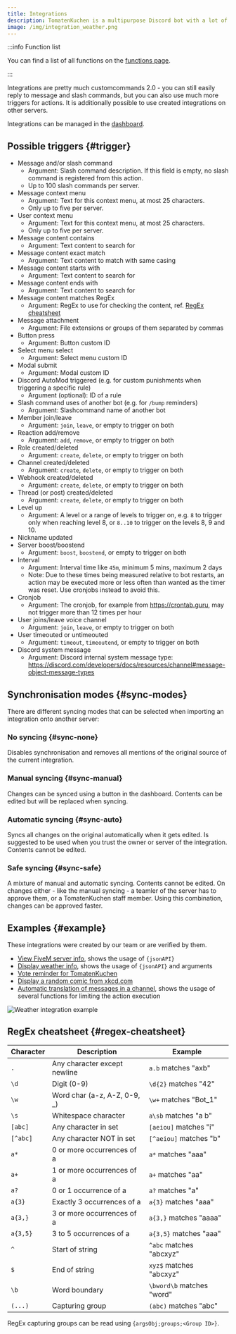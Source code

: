 ```yaml
---
title: Integrations
description: TomatenKuchen is a multipurpose Discord bot with a lot of features. This page explains the basic setup of integrations, the better version of customcommands.
image: /img/integration_weather.png
---
```


:::info Function list

You can find a list of all functions on the [functions page](/category/action-functions).

:::

Integrations are pretty much customcommands 2.0 - you can still easily reply to message and slash commands, but you can also use much more triggers for actions.
It is additionally possible to use created integrations on other servers.

Integrations can be managed in the [dashboard](https://tomatenkuchen.com/dashboard/integrations).

## Possible triggers {#trigger}

- Message and/or slash command
	- Argument: Slash command description. If this field is empty, no slash command is registered from this action.
	- Up to 100 slash commands per server.
- Message context menu
	- Argument: Text for this context menu, at most 25 characters.
	- Only up to five per server.
- User context menu
	- Argument: Text for this context menu, at most 25 characters.
	- Only up to five per server.
- Message content contains
	- Argument: Text content to search for
- Message content exact match
	- Argument: Text content to match with same casing
- Message content starts with
	- Argument: Text content to search for
- Message content ends with
	- Argument: Text content to search for
- Message content matches RegEx
	- Argument: RegEx to use for checking the content, ref. [RegEx cheatsheet](#regex-cheatsheet)
- Message attachment
	- Argument: File extensions or groups of them separated by commas
- Button press
	- Argument: Button custom ID
- Select menu select
	- Argument: Select menu custom ID
- Modal submit
	- Argument: Modal custom ID
- Discord AutoMod triggered (e.g. for custom punishments when triggering a specific rule)
	- Argument (optional): ID of a rule
- Slash command uses of another bot (e.g. for `/bump` reminders)
	- Argument: Slashcommand name of another bot
- Member join/leave
	- Argument: `join`, `leave`, or empty to trigger on both
- Reaction add/remove
	- Argument: `add`, `remove`, or empty to trigger on both
- Role created/deleted
	- Argument: `create`, `delete`, or empty to trigger on both
- Channel created/deleted
	- Argument: `create`, `delete`, or empty to trigger on both
- Webhook created/deleted
	- Argument: `create`, `delete`, or empty to trigger on both
- Thread (or post) created/deleted
	- Argument: `create`, `delete`, or empty to trigger on both
- Level up
	- Argument: A level or a range of levels to trigger on, e.g. `8` to trigger only when reaching level 8, or `8..10` to trigger on the levels 8, 9 and 10.
- Nickname updated
- Server boost/boostend
	- Argument: `boost`, `boostend`, or empty to trigger on both
- Interval
	- Argument: Interval time like `45m`, minimum 5 mins, maximum 2 days
	- Note: Due to these times being measured relative to bot restarts, an action may be executed more or less often than wanted as the timer was reset. Use cronjobs instead to avoid this.
- Cronjob
	- Argument: The cronjob, for example from https://crontab.guru, may not trigger more than 12 times per hour
- User joins/leave voice channel
	- Argument: `join`, `leave`, or empty to trigger on both
- User timeouted or untimeouted
	- Argument: `timeout`, `timeoutend`, or empty to trigger on both
- Discord system message
	- Argument: Discord internal system message type: https://discord.com/developers/docs/resources/channel#message-object-message-types

## Synchronisation modes {#sync-modes}

There are different syncing modes that can be selected when importing an integration onto another server:

### No syncing {#sync-none}

Disables synchronisation and removes all mentions of the original source of the current integration.

### Manual syncing {#sync-manual}

Changes can be synced using a button in the dashboard. Contents can be edited but will be replaced when syncing.

### Automatic syncing {#sync-auto}

Syncs all changes on the original automatically when it gets edited. Is suggested to be used when you trust the owner or server of the integration. Contents cannot be edited.

### Safe syncing {#sync-safe}

A mixture of manual and automatic syncing. Contents cannot be edited. On changes either - like the manual syncing - a teamler of the server has to approve them, or a TomatenKuchen staff member. Using this combination, changes can be approved faster.

## Examples {#example}

These integrations were created by our team or are verified by them.

- [View FiveM server info](https://tomatenkuchen.com/dashboard/integrations?info=fivem), shows the usage of `{jsonAPI}`
- [Display weather info](https://tomatenkuchen.com/dashboard/integrations?info=weather), shows the usage of `{jsonAPI}` and arguments
- [Vote reminder for TomatenKuchen](https://tomatenkuchen.com/dashboard/integrations?info=vote-reminder)
- [Display a random comic from xkcd.com](https://tomatenkuchen.com/dashboard/integrations?info=xkcd)
- [Automatic translation of messages in a channel](https://tomatenkuchen.com/dashboard/integrations?info=autotranslate), shows the usage of several functions for limiting the action execution

![Weather integration example](/img/integration_weather.png)

## RegEx cheatsheet {#regex-cheatsheet}

| Character | Description                  | Example                   |
|-----------|------------------------------|---------------------------|
| `.`       | Any character except newline | `a.b` matches "axb"       |
| `\d`      | Digit (0-9)                  | `\d{2}` matches "42"      |
| `\w`      | Word char (a-z, A-Z, 0-9, _) | `\w+` matches "Bot_1"     |
| `\s`      | Whitespace character         | `a\sb` matches "a b"      |
| `[abc]`   | Any character in set         | `[aeiou]` matches "i"     |
| `[^abc]`  | Any character NOT in set     | `[^aeiou]` matches "b"    |
| `a*`      | 0 or more occurrences of a   | `a*` matches "aaa"        |
| `a+`      | 1 or more occurrences of a   | `a+` matches "aa"         |
| `a?`      | 0 or 1 occurrence of a       | `a?` matches "a"          |
| `a{3}`    | Exactly 3 occurrences of a   | `a{3}` matches "aaa"      |
| `a{3,}`   | 3 or more occurrences of a   | `a{3,}` matches "aaaa"    |
| `a{3,5}`  | 3 to 5 occurrences of a      | `a{3,5}` matches "aaa"    |
| `^`       | Start of string              | `^abc` matches "abcxyz"   |
| `$`       | End of string                | `xyz$` matches "abcxyz"   |
| `\b`      | Word boundary                | `\bword\b` matches "word" |
| `(...)`   | Capturing group              | `(abc)` matches "abc"     |

RegEx capturing groups can be read using `{argsObj;groups;<Group ID>}`.
